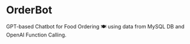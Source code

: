 # OrderBot
GPT-based Chatbot for Food Ordering 🍽️ using data from MySQL DB and OpenAI Function Calling.
